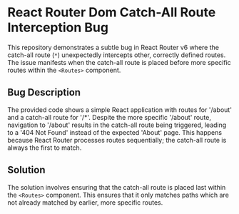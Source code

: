 # React Router Dom Catch-All Route Interception Bug

This repository demonstrates a subtle bug in React Router v6 where the catch-all route (`*`) unexpectedly intercepts other, correctly defined routes.  The issue manifests when the catch-all route is placed before more specific routes within the `<Routes>` component.

## Bug Description

The provided code shows a simple React application with routes for '/about' and a catch-all route for '/*'.  Despite the more specific '/about' route, navigation to '/about' results in the catch-all route being triggered, leading to a '404 Not Found' instead of the expected 'About' page. This happens because React Router processes routes sequentially; the catch-all route is always the first to match.

## Solution

The solution involves ensuring that the catch-all route is placed last within the `<Routes>` component.  This ensures that it only matches paths which are not already matched by earlier, more specific routes.